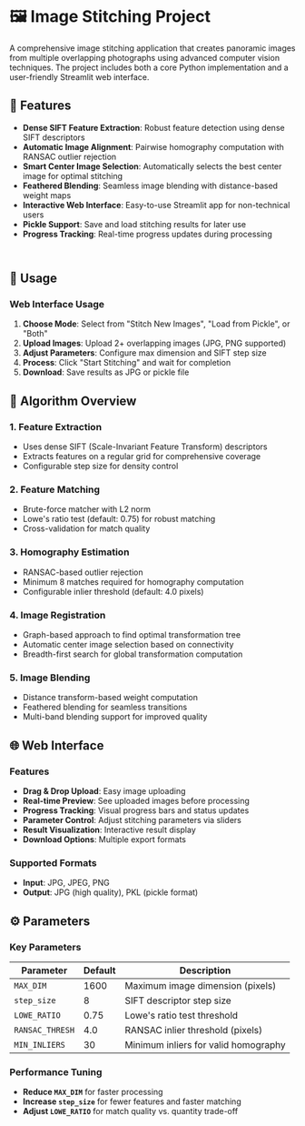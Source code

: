 # 🖼️ Image Stitching Project

A comprehensive image stitching application that creates panoramic images from multiple overlapping photographs using advanced computer vision techniques. The project includes both a core Python implementation and a user-friendly Streamlit web interface.

## 🌟 Features

- **Dense SIFT Feature Extraction**: Robust feature detection using dense SIFT descriptors
- **Automatic Image Alignment**: Pairwise homography computation with RANSAC outlier rejection
- **Smart Center Image Selection**: Automatically selects the best center image for optimal stitching
- **Feathered Blending**: Seamless image blending with distance-based weight maps
- **Interactive Web Interface**: Easy-to-use Streamlit app for non-technical users
- **Pickle Support**: Save and load stitching results for later use
- **Progress Tracking**: Real-time progress updates during processing


```


```



## 📖 Usage

### Web Interface Usage

1. **Choose Mode**: Select from "Stitch New Images", "Load from Pickle", or "Both"
2. **Upload Images**: Upload 2+ overlapping images (JPG, PNG supported)
3. **Adjust Parameters**: Configure max dimension and SIFT step size
4. **Process**: Click "Start Stitching" and wait for completion
5. **Download**: Save results as JPG or pickle file



## 🔬 Algorithm Overview

### 1. **Feature Extraction**
- Uses dense SIFT (Scale-Invariant Feature Transform) descriptors
- Extracts features on a regular grid for comprehensive coverage
- Configurable step size for density control

### 2. **Feature Matching**
- Brute-force matcher with L2 norm
- Lowe's ratio test (default: 0.75) for robust matching
- Cross-validation for match quality

### 3. **Homography Estimation**
- RANSAC-based outlier rejection
- Minimum 8 matches required for homography computation
- Configurable inlier threshold (default: 4.0 pixels)

### 4. **Image Registration**
- Graph-based approach to find optimal transformation tree
- Automatic center image selection based on connectivity
- Breadth-first search for global transformation computation

### 5. **Image Blending**
- Distance transform-based weight computation
- Feathered blending for seamless transitions
- Multi-band blending support for improved quality

## 🌐 Web Interface

### Features
- **Drag & Drop Upload**: Easy image uploading
- **Real-time Preview**: See uploaded images before processing
- **Progress Tracking**: Visual progress bars and status updates
- **Parameter Control**: Adjust stitching parameters via sliders
- **Result Visualization**: Interactive result display
- **Download Options**: Multiple export formats

### Supported Formats
- **Input**: JPG, JPEG, PNG
- **Output**: JPG (high quality), PKL (pickle format)

## ⚙️ Parameters

### Key Parameters

| Parameter | Default | Description |
|-----------|---------|-------------|
| `MAX_DIM` | 1600 | Maximum image dimension (pixels) |
| `step_size` | 8 | SIFT descriptor step size |
| `LOWE_RATIO` | 0.75 | Lowe's ratio test threshold |
| `RANSAC_THRESH` | 4.0 | RANSAC inlier threshold (pixels) |
| `MIN_INLIERS` | 30 | Minimum inliers for valid homography |

### Performance Tuning

- **Reduce `MAX_DIM`** for faster processing
- **Increase `step_size`** for fewer features and faster matching
- **Adjust `LOWE_RATIO`** for match quality vs. quantity trade-off

